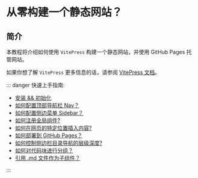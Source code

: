 # 从零构建一个静态网站？

## 简介

本教程将介绍如何使用 `VitePress` 构建一个静态网站，并使用 GitHub Pages 托管网站。

如果你想了解 `VitePress` 更多信息的话，请参阅 [VitePress 文档](https://vitepress.vuejs.org/)。

::: danger 快速上手指南:

- [安装 && 初始化](https://vitepress.dev/guide/getting-started)
- [如何配置顶部导航栏 Nav？](https://vitepress.dev/reference/default-theme-nav)
- [如何配置侧边菜单 Sidebar？](https://vitepress.dev/reference/default-theme-nav)
- [如何注册全局组件?](https://vitepress.dev/guide/extending-default-theme#registering-global-components)
- [如何在网页的特定位置插入内容?](https://vitepress.dev/guide/extending-default-theme#layout-slots)
- [如何部署到 GitHub Pages？](https://vitepress.dev/guide/deploy#github-pages)
- [如何控制侧边栏目录导航的层级深度?](https://vitepress.dev/reference/default-theme-config#outline)
- [如何对代码块进行分组？](https://vitepress.dev/guide/markdown#code-groups)
- [引用 .md 文件作为子组件？](https://vitepress.dev/guide/markdown#markdown-file-inclusion)

:::
